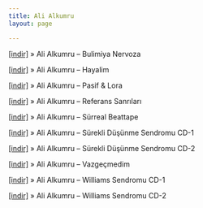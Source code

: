 ```yaml
---
title: Ali Alkumru
layout: page

---
```

<a href="https://cloud.mail.ru/public/0a9173d08a97/Ali%20Alkumru%20-%20Bulimiya%20Nervoza" target="_blank">[indir]</a>  »  Ali Alkumru &#8211; Bulimiya Nervoza

<a href="https://cloud.mail.ru/public/848d4b014351/Ali%20Alkumru%20-%20Hayalim" target="_blank">[indir]</a>  »  Ali Alkumru &#8211; Hayalim

<a href="https://cloud.mail.ru/public/f68a4f7da60c/Ali%20Alkumru%20-%20Pasif%20%26%20Lora" target="_blank">[indir]</a>  »  Ali Alkumru &#8211; Pasif & Lora

<a href="https://cloud.mail.ru/public/f54da448360e/Ali%20Alkumru%20-%20Referans%20Sanr%C4%B1lar%C4%B1" target="_blank">[indir]</a>  »  Ali Alkumru &#8211; Referans Sanrıları

<a href="https://cloud.mail.ru/public/a777fe97228f/Ali%20Alkumru%20-%20Surreal%20Beattape" target="_blank">[indir]</a>  »  Ali Alkumru &#8211; Sürreal Beattape

<a href="https://cloud.mail.ru/public/e748490442be/Ali%20Alkumru%20-%20S%C3%BCrekli%20D%C3%BC%C5%9F%C3%BCnme%20Sendromu%20CD%201" target="_blank">[indir]</a>  »  Ali Alkumru &#8211; Sürekli Düşünme Sendromu CD-1

<a href="https://cloud.mail.ru/public/8618b2d8746c/Ali%20Alkumru%20-%20S%C3%BCrekli%20D%C3%BC%C5%9F%C3%BCnme%20Sendromu%20CD%202" target="_blank">[indir]</a>  »  Ali Alkumru &#8211; Sürekli Düşünme Sendromu CD-2

<a href="https://cloud.mail.ru/public/ace05f4607e1/Ali%20Alkumru%20-%20Vazge%C3%A7medim" target="_blank">[indir]</a>  »  Ali Alkumru &#8211; Vazgeçmedim

<a href="https://cloud.mail.ru/public/cb091858dee2/Ali%20Alkumru%20-%20Williams%20Sendromu%20CD.1" target="_blank">[indir]</a>  »  Ali Alkumru &#8211; Williams Sendromu CD-1

<a href="https://cloud.mail.ru/public/fd7ce96b9017/Ali%20Alkumru%20-%20Williams%20Sendromu%20CD.2" target="_blank">[indir]</a>  »  Ali Alkumru &#8211; Williams Sendromu CD-2